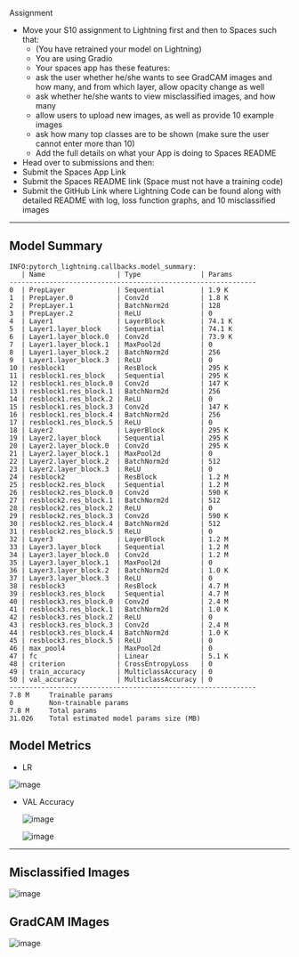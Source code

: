 Assignment
- Move your S10 assignment to Lightning first and then to Spaces such that:
  -  (You have retrained your model on Lightning)
  -  You are using Gradio
  -  Your spaces app has these features:
    -  ask the user whether he/she wants to see GradCAM images and how many, and from which layer, allow opacity change as well
    -  ask whether he/she wants to view misclassified images, and how many
    -  allow users to upload new images, as well as provide 10 example images
    -  ask how many top classes are to be shown (make sure the user cannot enter more than 10)
  -  Add the full details on what your App is doing to Spaces README 
-  Head over to submissions and then:
  -  Submit the Spaces App Link
  -  Submit the Spaces README link (Space must not have a training code)
  -  Submit the GitHub Link where Lightning Code can be found along with detailed README with log, loss function graphs, and 10 misclassified images

---------------------------
Model Summary
------
```
INFO:pytorch_lightning.callbacks.model_summary:
   | Name                  | Type               | Params
--------------------------------------------------------------
0  | PrepLayer             | Sequential         | 1.9 K 
1  | PrepLayer.0           | Conv2d             | 1.8 K 
2  | PrepLayer.1           | BatchNorm2d        | 128   
3  | PrepLayer.2           | ReLU               | 0     
4  | Layer1                | LayerBlock         | 74.1 K
5  | Layer1.layer_block    | Sequential         | 74.1 K
6  | Layer1.layer_block.0  | Conv2d             | 73.9 K
7  | Layer1.layer_block.1  | MaxPool2d          | 0     
8  | Layer1.layer_block.2  | BatchNorm2d        | 256   
9  | Layer1.layer_block.3  | ReLU               | 0     
10 | resblock1             | ResBlock           | 295 K 
11 | resblock1.res_block   | Sequential         | 295 K 
12 | resblock1.res_block.0 | Conv2d             | 147 K 
13 | resblock1.res_block.1 | BatchNorm2d        | 256   
14 | resblock1.res_block.2 | ReLU               | 0     
15 | resblock1.res_block.3 | Conv2d             | 147 K 
16 | resblock1.res_block.4 | BatchNorm2d        | 256   
17 | resblock1.res_block.5 | ReLU               | 0     
18 | Layer2                | LayerBlock         | 295 K 
19 | Layer2.layer_block    | Sequential         | 295 K 
20 | Layer2.layer_block.0  | Conv2d             | 295 K 
21 | Layer2.layer_block.1  | MaxPool2d          | 0     
22 | Layer2.layer_block.2  | BatchNorm2d        | 512   
23 | Layer2.layer_block.3  | ReLU               | 0     
24 | resblock2             | ResBlock           | 1.2 M 
25 | resblock2.res_block   | Sequential         | 1.2 M 
26 | resblock2.res_block.0 | Conv2d             | 590 K 
27 | resblock2.res_block.1 | BatchNorm2d        | 512   
28 | resblock2.res_block.2 | ReLU               | 0     
29 | resblock2.res_block.3 | Conv2d             | 590 K 
30 | resblock2.res_block.4 | BatchNorm2d        | 512   
31 | resblock2.res_block.5 | ReLU               | 0     
32 | Layer3                | LayerBlock         | 1.2 M 
33 | Layer3.layer_block    | Sequential         | 1.2 M 
34 | Layer3.layer_block.0  | Conv2d             | 1.2 M 
35 | Layer3.layer_block.1  | MaxPool2d          | 0     
36 | Layer3.layer_block.2  | BatchNorm2d        | 1.0 K 
37 | Layer3.layer_block.3  | ReLU               | 0     
38 | resblock3             | ResBlock           | 4.7 M 
39 | resblock3.res_block   | Sequential         | 4.7 M 
40 | resblock3.res_block.0 | Conv2d             | 2.4 M 
41 | resblock3.res_block.1 | BatchNorm2d        | 1.0 K 
42 | resblock3.res_block.2 | ReLU               | 0     
43 | resblock3.res_block.3 | Conv2d             | 2.4 M 
44 | resblock3.res_block.4 | BatchNorm2d        | 1.0 K 
45 | resblock3.res_block.5 | ReLU               | 0     
46 | max_pool4             | MaxPool2d          | 0     
47 | fc                    | Linear             | 5.1 K 
48 | criterion             | CrossEntropyLoss   | 0     
49 | train_accuracy        | MulticlassAccuracy | 0     
50 | val_accuracy          | MulticlassAccuracy | 0     
--------------------------------------------------------------
7.8 M     Trainable params
0         Non-trainable params
7.8 M     Total params
31.026    Total estimated model params size (MB)
```


Model Metrics
-------
- LR
  
![image](https://github.com/peeyushsinghal/ERA/assets/10797988/bfa24740-5ab2-47ee-a271-843516eed075)
- VAL Accuracy
  
  ![image](https://github.com/peeyushsinghal/ERA/assets/10797988/1453e01b-cc8f-4b75-b0f0-7c80b03f7dc9)

  ![image](https://github.com/peeyushsinghal/ERA/assets/10797988/9fd6e6b2-56cf-4553-ba11-d8cee709e33d)
-------
Misclassified Images
---------------
![image](https://github.com/peeyushsinghal/ERA/assets/10797988/5becbe3d-c951-4420-8d10-f55c9f4ba85d)

GradCAM IMages
--------------
![image](https://github.com/peeyushsinghal/ERA/assets/10797988/70d17381-51b0-49de-ad59-043f7dd7766e)

